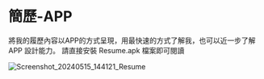 # 簡歷-APP
將我的履歷內容以APP的方式呈現，用最快速的方式了解我，也可以近一步了解 APP 設計能力。
請直接安裝 Resume.apk 檔案即可閱讀


![Screenshot_20240515_144121_Resume](https://github.com/CBA107048/Resume-APP/assets/83400710/c09b1d17-0ef6-4cfe-80f4-e595ebf7ba8d)
